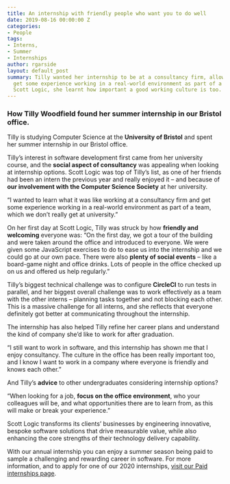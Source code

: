 ```yaml
---
title: An internship with friendly people who want you to do well
date: 2019-08-16 00:00:00 Z
categories:
- People
tags:
- Interns,
- Summer
- Internships
author: rgarside
layout: default_post
summary: Tilly wanted her internship to be at a consultancy firm, allowing her to
  get some experience working in a real-world environment as part of a team. From
  Scott Logic, she learnt how important a good working culture is too.
---
```


### How Tilly Woodfield found her summer internship in our Bristol office.

Tilly is studying Computer Science at the **University of Bristol** and spent her summer internship in our Bristol office.

Tilly’s interest in software development first came from her university course, and the **social aspect of consultancy** was appealing when looking at internship options. Scott Logic was top of Tilly’s list, as one of her friends had been an intern the previous year and really enjoyed it – and because of **our involvement with the Computer Science Society** at her university.

“I wanted to learn what it was like working at a consultancy firm and get some experience working in a real-world environment as part of a team, which we don’t really get at university.”

On her first day at Scott Logic, Tilly was struck by how **friendly and welcoming** everyone was: “On the first day, we got a tour of the building and were taken around the office and introduced to everyone. We were given some JavaScript exercises to do to ease us into the internship and we could go at our own pace. There were also **plenty of social events** – like a board-game night and office drinks. Lots of people in the office checked up on us and offered us help regularly.”

Tilly’s biggest technical challenge was to configure **CircleCI** to run tests in parallel, and her biggest overall challenge was to work effectively as a team with the other interns – planning tasks together and not blocking each other. This is a massive challenge for all interns, and she reflects that everyone definitely got better at communicating throughout the internship.

The internship has also helped Tilly refine her career plans and understand the kind of company she’d like to work for after graduation.

“I still want to work in software, and this internship has shown me that I enjoy consultancy. The culture in the office has been really important too, and I know I want to work in a company where everyone is friendly and knows each other.”

And Tilly’s **advice** to other undergraduates considering internship options?

“When looking for a job, **focus on the office environment**, who your colleagues will be, and what opportunities there are to learn from, as this will make or break your experience.”

Scott Logic transforms its clients’ businesses by engineering innovative, bespoke software solutions that drive measurable value, while also enhancing the core strengths of their technology delivery capability. 

With our annual internship you can enjoy a summer season being paid to sample a challenging and rewarding career in software. For more information, and to apply for one of our 2020 internships, [visit our Paid internships page](https://www.scottlogic.com/careers/paid-interns/).
